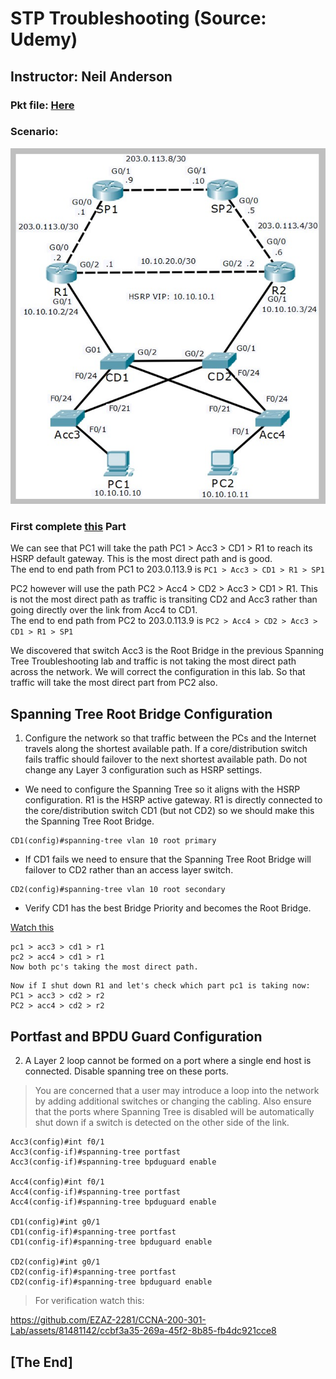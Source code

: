 # STP Troubleshooting (Source: Udemy)
## Instructor: Neil Anderson  
### **Pkt file:** [Here](https://mega.nz/file/35YxiaBK#4aLZLvs3_9Rt2Q6YswxHLMBrac8lUIACtTTy_7iSsVE)
### Scenario: 
![](../images/stpnaf.PNG)

### **First complete** [this](./anderson-01.md) **Part**

We can see that PC1 will take the path PC1 > Acc3 > CD1 > R1 to reach its HSRP default gateway. This is the most direct path and is good.  
The end to end path from PC1 to 203.0.113.9 is `PC1 > Acc3 > CD1 > R1 > SP1`

PC2 however will use the path PC2 > Acc4 > CD2 > Acc3 > CD1 > R1. This is not the most direct path as traffic is transiting CD2 and Acc3 rather than going directly over the link from Acc4 to CD1.  
The end to end path from PC2 to 203.0.113.9 is `PC2 > Acc4 > CD2 > Acc3 > CD1 > R1 > SP1`

We discovered that switch Acc3 is the Root Bridge in the previous Spanning Tree Troubleshooting lab and traffic is not taking the most direct path across the network. We will correct the configuration in this lab. So that traffic will take the most direct part from PC2 also. 

## **Spanning Tree Root Bridge Configuration**

1) Configure the network so that traffic between the PCs and the Internet travels along the shortest available path. If a core/distribution switch fails traffic should failover to the next shortest available path. Do not change any Layer 3 configuration such as HSRP settings.

- We need to configure the Spanning Tree so it aligns with the HSRP configuration. R1 is the HSRP active gateway. R1 is directly connected to the core/distribution switch CD1 (but not CD2) so we should make this the Spanning Tree Root Bridge.
```
CD1(config)#spanning-tree vlan 10 root primary
```
- If CD1 fails we need to ensure that the Spanning Tree Root Bridge will failover to CD2 rather than an access layer switch.
```
CD2(config)#spanning-tree vlan 10 root secondary
```
- Verify CD1 has the best Bridge Priority and becomes the Root Bridge.

[Watch this](https://drive.google.com/file/d/1n9o8WCTgc8HqqMUvkSE9Tcgm84mYSz0J/view?usp=sharing)

```
pc1 > acc3 > cd1 > r1
pc2 > acc4 > cd1 > r1
Now both pc's taking the most direct path. 
```
```
Now if I shut down R1 and let's check which part pc1 is taking now: 
PC1 > acc3 > cd2 > r2 
PC2 > acc4 > cd2 > r2
```

## **Portfast and BPDU Guard Configuration**


2)	A Layer 2 loop cannot be formed on a port where a single end host is connected. Disable spanning tree on these ports.

> You are concerned that a user may introduce a loop into the network by adding additional switches or changing the cabling. Also ensure that the ports where Spanning Tree is disabled will be automatically shut down if a switch is detected on the other side of the link.  
```
Acc3(config)#int f0/1
Acc3(config-if)#spanning-tree portfast 
Acc3(config-if)#spanning-tree bpduguard enable

Acc4(config)#int f0/1
Acc4(config-if)#spanning-tree portfast 
Acc4(config-if)#spanning-tree bpduguard enable

CD1(config)#int g0/1
CD1(config-if)#spanning-tree portfast 
CD1(config-if)#spanning-tree bpduguard enable

CD2(config)#int g0/1
CD2(config-if)#spanning-tree portfast 
CD2(config-if)#spanning-tree bpduguard enable
```
> For verification watch this:  

https://github.com/EZAZ-2281/CCNA-200-301-Lab/assets/81481142/ccbf3a35-269a-45f2-8b85-fb4dc921cce8

## **[The End]**